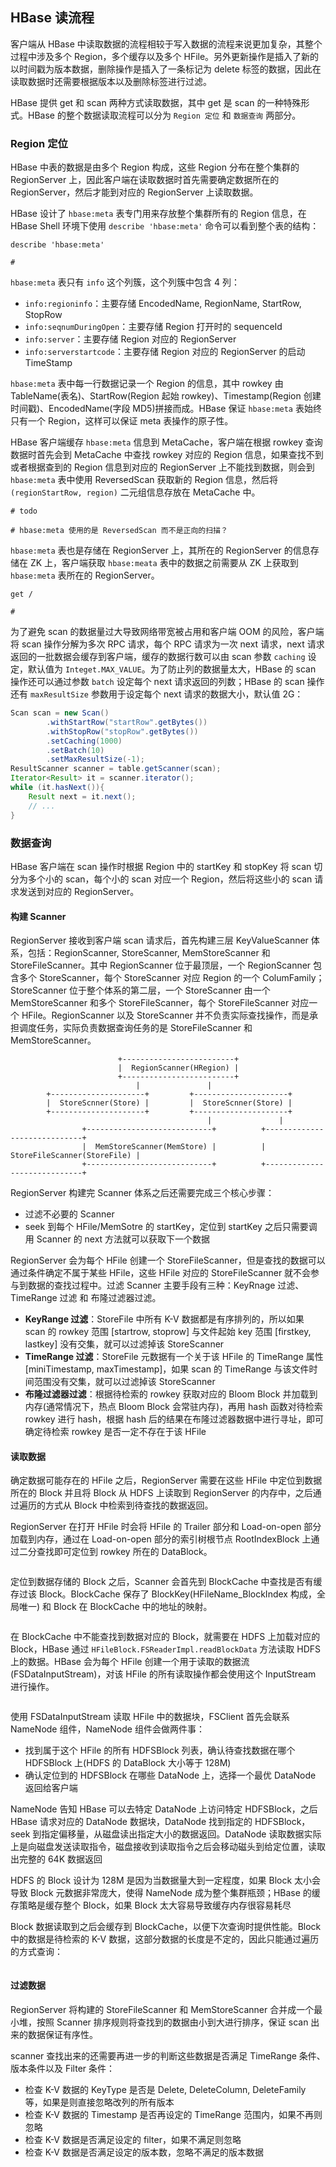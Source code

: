 ## HBase 读流程

客户端从 HBase 中读取数据的流程相较于写入数据的流程来说更加复杂，其整个过程中涉及多个 Region，多个缓存以及多个 HFile。另外更新操作是插入了新的以时间戳为版本数据，删除操作是插入了一条标记为 delete 标签的数据，因此在读取数据时还需要根据版本以及删除标签进行过滤。

HBase 提供 get 和 scan 两种方式读取数据，其中 get 是 scan 的一种特殊形式。HBase 的整个数据读取流程可以分为 ```Region 定位``` 和 ```数据查询``` 两部分。

### Region 定位

HBase 中表的数据是由多个 Region 构成，这些 Region 分布在整个集群的 RegionServer 上，因此客户端在读取数据时首先需要确定数据所在的 RegionServer，然后才能到对应的 RegionServer 上读取数据。

HBase 设计了 ```hbase:meta``` 表专门用来存放整个集群所有的 Region 信息，在 HBase Shell 环境下使用 ```describe 'hbase:meta'``` 命令可以看到整个表的结构：
```shell
describe 'hbase:meta'

# 
```
```hbase:meta``` 表只有 ```info``` 这个列簇，这个列簇中包含 4 列：
- ```info:regioninfo```：主要存储 EncodedName, RegionName, StartRow, StopRow
- ```info:seqnumDuringOpen```：主要存储 Region 打开时的 sequenceId
- ```info:server```：主要存储 Region 对应的 RegionServer
- ```info:serverstartcode```：主要存储 Region 对应的 RegionServer 的启动 TimeStamp

```hbase:meta``` 表中每一行数据记录一个 Region 的信息，其中 rowkey 由 TableName(表名)、StartRow(Region 起始 rowkey)、Timestamp(Region 创建时间戳)、EncodedName(字段 MD5)拼接而成。HBase 保证 ```hbase:meta``` 表始终只有一个 Region，这样可以保证 meta 表操作的原子性。


HBase 客户端缓存 ```hbase:meta``` 信息到 MetaCache，客户端在根据 rowkey 查询数据时首先会到 MetaCache 中查找 rowkey 对应的 Region 信息，如果查找不到或者根据查到的 Region 信息到对应的 RegionServer 上不能找到数据，则会到 ```hbase:meta``` 表中使用 ReversedScan 获取新的 Region 信息，然后将 ```(regionStartRow, region)``` 二元组信息存放在 MetaCache 中。
```
# todo

# hbase:meta 使用的是 ReversedScan 而不是正向的扫描？
```

```hbase:meta``` 表也是存储在 RegionServer 上，其所在的 RegionServer 的信息存储在 ZK 上，客户端获取 ```hbase:meata``` 表中的数据之前需要从 ZK 上获取到 ```hbase:meta``` 表所在的 RegionServer。
```shell
get /

# 
```

为了避免 scan 的数据量过大导致网络带宽被占用和客户端 OOM 的风险，客户端将 scan 操作分解为多次 RPC 请求，每个 RPC 请求为一次 next 请求，next 请求返回的一批数据会缓存到客户端，缓存的数据行数可以由 scan 参数 ```caching``` 设定，默认值为 ```Integet.MAX_VALUE```。为了防止列的数据量太大，HBase 的 scan 操作还可以通过参数 ```batch``` 设定每个 next 请求返回的列数；HBase 的 scan 操作还有 ```maxResultSize``` 参数用于设定每个 next 请求的数据大小，默认值 2G：
```java
Scan scan = new Scan()
        .withStartRow("startRow".getBytes())
        .withStopRow("stopRow".getBytes())
        .setCaching(1000)
        .setBatch(10)
        .setMaxResultSize(-1);
ResultScanner scanner = table.getScanner(scan);
Iterator<Result> it = scanner.iterator();
while (it.hasNext()){
    Result next = it.next();
    // ...
}
```

### 数据查询

HBase 客户端在 scan 操作时根据 Region 中的 startKey 和 stopKey 将 scan 切分为多个小的 scan，每个小的 scan 对应一个 Region，然后将这些小的 scan 请求发送到对应的 RegionServer。

#### 构建 Scanner

RegionServer 接收到客户端 scan 请求后，首先构建三层 KeyValueScanner 体系，包括：RegionScanner, StoreScanner, MemStoreScanner 和 StoreFileScanner。其中 RegionScanner 位于最顶层，一个 RegionScanner 包含多个 StoreScanner，每个 StoreScanner 对应 Region 的一个 ColumFamily；StoreScanner 位于整个体系的第二层，一个 StoreScanner 由一个 MemStoreScanner 和多个 StoreFileScanner，每个 StoreFileScanner 对应一个 HFile。RegionScanner 以及 StoreScanner 并不负责实际查找操作，而是承担调度任务，实际负责数据查询任务的是 StoreFileScanner 和 MemStoreScanner。
```
                        +-------------------------+
                        |  RegionScanner(HRegion) |
                        +-------------------------+
                            |               |
        +---------------------+         +---------------------+
        |  StoreScnner(Store) |         |  StoreScnner(Store) |
        +---------------------+         +---------------------+
                                            |               |
                +----------------------------+          +-----------------------------+
                |  MemStoreScanner(MemStore) |          | StoreFileScanner(StoreFile) |
                +----------------------------+          +-----------------------------+
```
RegionServer 构建完 Scanner 体系之后还需要完成三个核心步骤：
- 过滤不必要的 Scanner
- seek 到每个 HFile/MemSotre 的 startKey，定位到 startKey 之后只需要调用 Scanner 的 next 方法就可以获取下一个数据

RegionServer 会为每个 HFile 创建一个 StoreFileScanner，但是查找的数据可以通过条件确定不属于某些 HFile，这些 HFile 对应的 StoreFileScanner 就不会参与到数据的查找过程中。过滤 Scanner 主要手段有三种：KeyRnage 过滤、TimeRange 过滤 和 布隆过滤器过滤。
- **KeyRange 过滤**：StoreFile 中所有 K-V 数据都是有序排列的，所以如果 scan 的 rowkey 范围 [startrow, stoprow] 与文件起始 key 范围 [firstkey, lastkey] 没有交集，就可以过滤掉该 StoreScanner
- **TimeRange 过滤**：StoreFile 元数据有一个关于该 HFile 的 TimeRange 属性 [miniTimestamp, maxTimestamp]，如果 scan 的 TimeRange 与该文件时间范围没有交集，就可以过滤掉该 StoreScanner
- **布隆过滤器过滤**：根据待检索的 rowkey 获取对应的 Bloom Block 并加载到内存(通常情况下，热点 Bloom Block 会常驻内存)，再用 hash 函数对待检索 rowkey 进行 hash，根据 hash 后的结果在布隆过滤器数据中进行寻址，即可确定待检索 rowkey 是否一定不存在于该 HFile

#### 读取数据

确定数据可能存在的 HFile 之后，RegionServer 需要在这些 HFile 中定位到数据所在的 Block 并且将 Block 从 HDFS 上读取到 RegionServer 的内存中，之后通过遍历的方式从 Block 中检索到待查找的数据返回。

RegionServer 在打开 HFile 时会将 HFile 的 Trailer 部分和 Load-on-open 部分加载到内存，通过在 Load-on-open 部分的索引树根节点 RootIndexBlock 上通过二分查找即可定位到 rowkey 所在的 DataBlock。
```java
```
定位到数据存储的 Block 之后，Scanner 会首先到 BlockCache 中查找是否有缓存过该 Block。BlockCache 保存了 BlockKey(HFileName_BlockIndex 构成，全局唯一) 和 Block 在 BlockCache 中的地址的映射。
```java
```
在 BlockCache 中不能查找到数据对应的 Block，就需要在 HDFS 上加载对应的 Block，HBase 通过 ```HFileBlock.FSReaderImpl.readBlockData``` 方法读取 HDFS 上的数据。HBase 会为每个 HFile 创建一个用于读取的数据流(FSDataInputStream)，对该 HFile 的所有读取操作都会使用这个 InputStream 进行操作。
```
```

使用 FSDataInputStream 读取 HFile 中的数据块，FSClient 首先会联系 NameNode 组件，NameNode 组件会做两件事：
- 找到属于这个 HFile 的所有 HDFSBlock 列表，确认待查找数据在哪个 HDFSBlock 上(HDFS 的 DataBlock 大小等于 128M)
- 确认定位到的 HDFSBlock 在哪些 DataNode 上，选择一个最优 DataNode 返回给客户端

NameNode 告知 HBase 可以去特定 DataNode 上访问特定 HDFSBlock，之后 HBase 请求对应的 DataNode 数据块，DataNode 找到指定的 HDFSBlock，seek 到指定偏移量，从磁盘读出指定大小的数据返回。DataNode 读取数据实际上是向磁盘发送读取指令，磁盘接收到读取指令之后会移动磁头到给定位置，读取出完整的 64K 数据返回

HDFS 的 Block 设计为 128M 是因为当数据量大到一定程度，如果 Block 太小会导致 Block 元数据非常庞大，使得 NameNode 成为整个集群瓶颈；HBase 的缓存策略是缓存整个 Block，如果 Block 太大容易导致缓存内存很容易耗尽

Block 数据读取到之后会缓存到 BlockCache，以便下次查询时提供性能。Block 中的数据是待检索的 K-V 数据，这部分数据的长度是不定的，因此只能通过遍历的方式查询：
```
```

#### 过滤数据

RegionServer 将构建的 StoreFileScanner 和  MemStoreScanner 合并成一个最小堆，按照 Scanner 排序规则将查找到的数据由小到大进行排序，保证 scan 出来的数据保证有序性。

scanner 查找出来的还需要再进一步的判断这些数据是否满足 TimeRange 条件、版本条件以及 Filter 条件：
- 检查 K-V 数据的 KeyType 是否是 Delete, DeleteColumn, DeleteFamily 等，如果是则直接忽略改列的所有版本
- 检查 K-V 数据的 Timestamp 是否再设定的 TimeRange 范围内，如果不再则忽略
- 检查 K-V 数据是否满足设定的 filter，如果不满足则忽略
- 检查 K-V 数据是否满足设定的版本数，忽略不满足的版本数据



